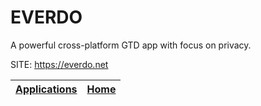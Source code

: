 # EVERDO

 A powerful cross-platform GTD app with focus on privacy.

 SITE: https://everdo.net

 | [Applications](https://portable-linux-apps.github.io/apps.html) | [Home](https://portable-linux-apps.github.io)
 | --- | --- |
